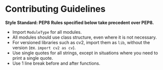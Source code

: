 # Contributing Guidelines

**Style Standard: PEP8**
**Rules specified below take precedent over PEP8.**


- Import `ModuleType` for all modules.
- All modules should use class structure, even where it is not necessary.
- For versioned libraries such as cv2, import them as `lib`, without the version (ex. `import cv2 as cv`).
- Use single quotes for all strings, except in situations where you need to print a single quote.
- Use 1 line break before and after functions.
